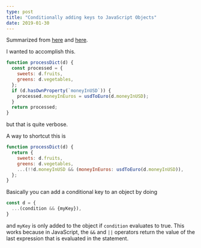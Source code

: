 ```yaml
---
type: post
title: "Conditionally adding keys to JavaScript Objects"
date: 2019-01-30
---
```


Summarized from [here](https://stackoverflow.com/questions/11704267/in-javascript-how-to-conditionally-add-a-member-to-an-object)
and [here](https://medium.com/@mikeh91/conditionally-adding-keys-to-javascript-objects-using-spread-operators-and-short-circuit-evaluation-acf157488ede).

I wanted to accomplish this.
```js
function processDict(d) {
  const processed = {
    sweets: d.fruits,
    greens: d.vegetables,
  };
  if (d.hasOwnProperty(`moneyInUSD`)) {
    processed.moneyInEuros = usdToEuro(d.moneyInUSD); 
  }
  return processed;
}
```

but that is quite verbose.

A way to shortcut this is
```js
function processDict(d) {
  return {
    sweets: d.fruits,
    greens: d.vegetables,
    ...(!!d.moneyInUSD && (moneyInEuros: usdToEuro(d.moneyInUSD)),
  };
}
```

Basically you can add a conditional key to an object by doing
```js
const d = {
  ...(condition && {myKey}),
}
```
and `myKey` is only added to the object if `condition` evaluates to true.
This works because in JavaScript, the `&&` and `||` operators
return the value of the last expression that is evaluated in the statement.




